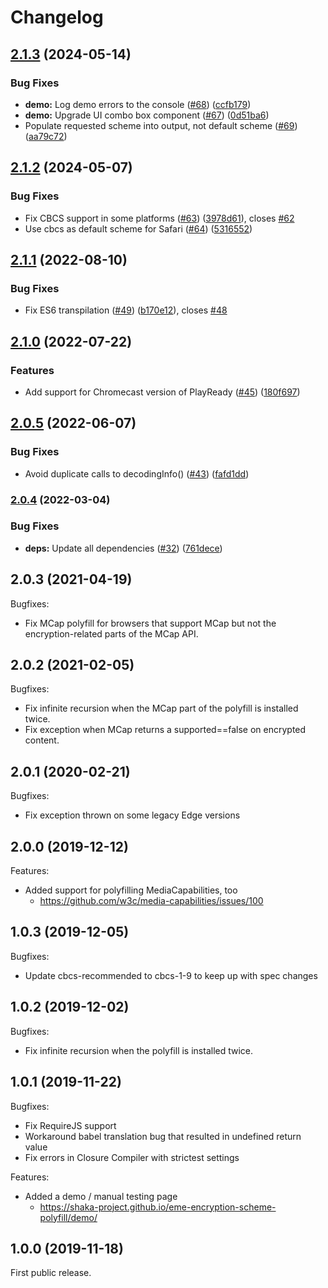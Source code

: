 # Changelog


## [2.1.3](https://github.com/shaka-project/eme-encryption-scheme-polyfill/compare/v2.1.2...v2.1.3) (2024-05-14)


### Bug Fixes

* **demo:** Log demo errors to the console ([#68](https://github.com/shaka-project/eme-encryption-scheme-polyfill/issues/68)) ([ccfb179](https://github.com/shaka-project/eme-encryption-scheme-polyfill/commit/ccfb1793ca80594a368cb669b97fa3ce0c50a09c))
* **demo:** Upgrade UI combo box component ([#67](https://github.com/shaka-project/eme-encryption-scheme-polyfill/issues/67)) ([0d51ba6](https://github.com/shaka-project/eme-encryption-scheme-polyfill/commit/0d51ba6b96ccadf556d8f6ef90501906258d3186))
* Populate requested scheme into output, not default scheme ([#69](https://github.com/shaka-project/eme-encryption-scheme-polyfill/issues/69)) ([aa79c72](https://github.com/shaka-project/eme-encryption-scheme-polyfill/commit/aa79c72fdab050d98c682fee2b0b1d2bcdeb47d6))

## [2.1.2](https://github.com/shaka-project/eme-encryption-scheme-polyfill/compare/v2.1.1...v2.1.2) (2024-05-07)


### Bug Fixes

* Fix CBCS support in some platforms ([#63](https://github.com/shaka-project/eme-encryption-scheme-polyfill/issues/63)) ([3978d61](https://github.com/shaka-project/eme-encryption-scheme-polyfill/commit/3978d619eb03534d89651a0cb11be8a9afad3387)), closes [#62](https://github.com/shaka-project/eme-encryption-scheme-polyfill/issues/62)
* Use cbcs as default scheme for Safari ([#64](https://github.com/shaka-project/eme-encryption-scheme-polyfill/issues/64)) ([5316552](https://github.com/shaka-project/eme-encryption-scheme-polyfill/commit/53165526cd0297a987c7802bb2d7b190b7eb0c71))

## [2.1.1](https://github.com/shaka-project/eme-encryption-scheme-polyfill/compare/v2.1.0...v2.1.1) (2022-08-10)


### Bug Fixes

* Fix ES6 transpilation ([#49](https://github.com/shaka-project/eme-encryption-scheme-polyfill/issues/49)) ([b170e12](https://github.com/shaka-project/eme-encryption-scheme-polyfill/commit/b170e12db57f772470eb98dbbb5327b1a03caabc)), closes [#48](https://github.com/shaka-project/eme-encryption-scheme-polyfill/issues/48)

## [2.1.0](https://github.com/shaka-project/eme-encryption-scheme-polyfill/compare/v2.0.5...v2.1.0) (2022-07-22)


### Features

* Add support for Chromecast version of PlayReady ([#45](https://github.com/shaka-project/eme-encryption-scheme-polyfill/issues/45)) ([180f697](https://github.com/shaka-project/eme-encryption-scheme-polyfill/commit/180f697d5d65527360c9d9096770f7eb74152d62))

## [2.0.5](https://github.com/shaka-project/eme-encryption-scheme-polyfill/compare/v2.0.4...v2.0.5) (2022-06-07)


### Bug Fixes

* Avoid duplicate calls to decodingInfo() ([#43](https://github.com/shaka-project/eme-encryption-scheme-polyfill/issues/43)) ([fafd1dd](https://github.com/shaka-project/eme-encryption-scheme-polyfill/commit/fafd1dd228e60f630274c77e28ed9ac7742d31cd))

### [2.0.4](https://github.com/shaka-project/eme-encryption-scheme-polyfill/compare/v2.0.3...v2.0.4) (2022-03-04)


### Bug Fixes

* **deps:** Update all dependencies ([#32](https://github.com/shaka-project/eme-encryption-scheme-polyfill/issues/32)) ([761dece](https://github.com/shaka-project/eme-encryption-scheme-polyfill/commit/761deceb36e28063ebf25077af10fea9a848901e))

## 2.0.3 (2021-04-19)

Bugfixes:
  - Fix MCap polyfill for browsers that support MCap but not the
    encryption-related parts of the MCap API.


## 2.0.2 (2021-02-05)

Bugfixes:
  - Fix infinite recursion when the MCap part of the polyfill is installed
    twice.
  - Fix exception when MCap returns a supported==false on encrypted content.


## 2.0.1 (2020-02-21)

Bugfixes:
  - Fix exception thrown on some legacy Edge versions


## 2.0.0 (2019-12-12)

Features:
  - Added support for polyfilling MediaCapabilities, too
    - https://github.com/w3c/media-capabilities/issues/100


## 1.0.3 (2019-12-05)

Bugfixes:
  - Update cbcs-recommended to cbcs-1-9 to keep up with spec changes


## 1.0.2 (2019-12-02)

Bugfixes:
  - Fix infinite recursion when the polyfill is installed twice.


## 1.0.1 (2019-11-22)

Bugfixes:
  - Fix RequireJS support
  - Workaround babel translation bug that resulted in undefined return value
  - Fix errors in Closure Compiler with strictest settings

Features:
  - Added a demo / manual testing page
    - https://shaka-project.github.io/eme-encryption-scheme-polyfill/demo/


## 1.0.0 (2019-11-18)

First public release.
